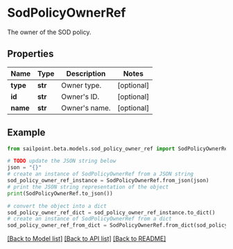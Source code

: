 # SodPolicyOwnerRef

The owner of the SOD policy.

## Properties

Name | Type | Description | Notes
------------ | ------------- | ------------- | -------------
**type** | **str** | Owner type. | [optional] 
**id** | **str** | Owner&#39;s ID. | [optional] 
**name** | **str** | Owner&#39;s name. | [optional] 

## Example

```python
from sailpoint.beta.models.sod_policy_owner_ref import SodPolicyOwnerRef

# TODO update the JSON string below
json = "{}"
# create an instance of SodPolicyOwnerRef from a JSON string
sod_policy_owner_ref_instance = SodPolicyOwnerRef.from_json(json)
# print the JSON string representation of the object
print(SodPolicyOwnerRef.to_json())

# convert the object into a dict
sod_policy_owner_ref_dict = sod_policy_owner_ref_instance.to_dict()
# create an instance of SodPolicyOwnerRef from a dict
sod_policy_owner_ref_from_dict = SodPolicyOwnerRef.from_dict(sod_policy_owner_ref_dict)
```
[[Back to Model list]](../README.md#documentation-for-models) [[Back to API list]](../README.md#documentation-for-api-endpoints) [[Back to README]](../README.md)


